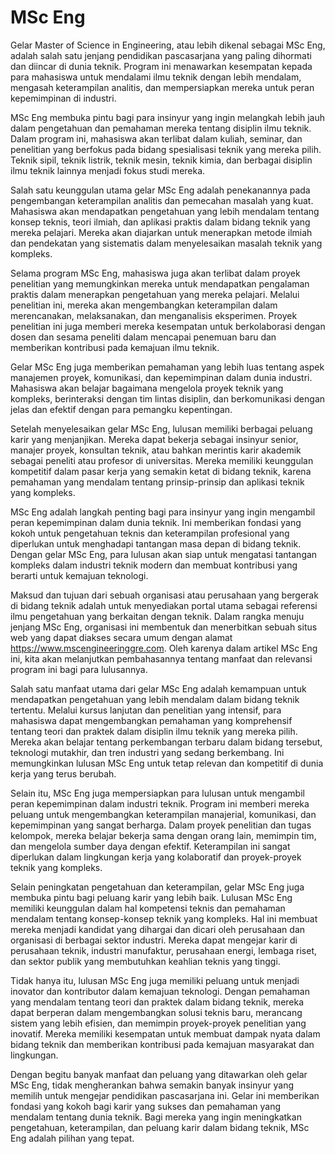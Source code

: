 # MSc Eng
Gelar Master of Science in Engineering, atau lebih dikenal sebagai MSc Eng, adalah salah satu jenjang pendidikan pascasarjana yang paling dihormati dan diincar di dunia teknik. Program ini menawarkan kesempatan kepada para mahasiswa untuk mendalami ilmu teknik dengan lebih mendalam, mengasah keterampilan analitis, dan mempersiapkan mereka untuk peran kepemimpinan di industri.

MSc Eng membuka pintu bagi para insinyur yang ingin melangkah lebih jauh dalam pengetahuan dan pemahaman mereka tentang disiplin ilmu teknik. Dalam program ini, mahasiswa akan terlibat dalam kuliah, seminar, dan penelitian yang berfokus pada bidang spesialisasi teknik yang mereka pilih. Teknik sipil, teknik listrik, teknik mesin, teknik kimia, dan berbagai disiplin ilmu teknik lainnya menjadi fokus studi mereka.

Salah satu keunggulan utama gelar MSc Eng adalah penekanannya pada pengembangan keterampilan analitis dan pemecahan masalah yang kuat. Mahasiswa akan mendapatkan pengetahuan yang lebih mendalam tentang konsep teknis, teori ilmiah, dan aplikasi praktis dalam bidang teknik yang mereka pelajari. Mereka akan diajarkan untuk menerapkan metode ilmiah dan pendekatan yang sistematis dalam menyelesaikan masalah teknik yang kompleks.

Selama program MSc Eng, mahasiswa juga akan terlibat dalam proyek penelitian yang memungkinkan mereka untuk mendapatkan pengalaman praktis dalam menerapkan pengetahuan yang mereka pelajari. Melalui penelitian ini, mereka akan mengembangkan keterampilan dalam merencanakan, melaksanakan, dan menganalisis eksperimen. Proyek penelitian ini juga memberi mereka kesempatan untuk berkolaborasi dengan dosen dan sesama peneliti dalam mencapai penemuan baru dan memberikan kontribusi pada kemajuan ilmu teknik.

Gelar MSc Eng juga memberikan pemahaman yang lebih luas tentang aspek manajemen proyek, komunikasi, dan kepemimpinan dalam dunia industri. Mahasiswa akan belajar bagaimana mengelola proyek teknik yang kompleks, berinteraksi dengan tim lintas disiplin, dan berkomunikasi dengan jelas dan efektif dengan para pemangku kepentingan.

Setelah menyelesaikan gelar MSc Eng, lulusan memiliki berbagai peluang karir yang menjanjikan. Mereka dapat bekerja sebagai insinyur senior, manajer proyek, konsultan teknik, atau bahkan merintis karir akademik sebagai peneliti atau profesor di universitas. Mereka memiliki keunggulan kompetitif dalam pasar kerja yang semakin ketat di bidang teknik, karena pemahaman yang mendalam tentang prinsip-prinsip dan aplikasi teknik yang kompleks.

MSc Eng adalah langkah penting bagi para insinyur yang ingin mengambil peran kepemimpinan dalam dunia teknik. Ini memberikan fondasi yang kokoh untuk pengetahuan teknis dan keterampilan profesional yang diperlukan untuk menghadapi tantangan masa depan di bidang teknik. Dengan gelar MSc Eng, para lulusan akan siap untuk mengatasi tantangan kompleks dalam industri teknik modern dan membuat kontribusi yang berarti untuk kemajuan teknologi. 

Maksud dan tujuan dari sebuah organisasi atau perusahaan yang bergerak di bidang teknik adalah untuk menyediakan portal utama sebagai referensi ilmu pengetahuan yang berkaitan dengan teknik. Dalam rangka menuju jenjang MSc Eng, organisasi ini membentuk dan menerbitkan sebuah situs web yang dapat diakses secara umum dengan alamat https://www.mscengineeringgre.com. Oleh karenya dalam artikel MSc Eng ini, kita akan melanjutkan pembahasannya tentang manfaat dan relevansi program ini bagi para lulusannya.

Salah satu manfaat utama dari gelar MSc Eng adalah kemampuan untuk mendapatkan pengetahuan yang lebih mendalam dalam bidang teknik tertentu. Melalui kursus lanjutan dan penelitian yang intensif, para mahasiswa dapat mengembangkan pemahaman yang komprehensif tentang teori dan praktek dalam disiplin ilmu teknik yang mereka pilih. Mereka akan belajar tentang perkembangan terbaru dalam bidang tersebut, teknologi mutakhir, dan tren industri yang sedang berkembang. Ini memungkinkan lulusan MSc Eng untuk tetap relevan dan kompetitif di dunia kerja yang terus berubah.

Selain itu, MSc Eng juga mempersiapkan para lulusan untuk mengambil peran kepemimpinan dalam industri teknik. Program ini memberi mereka peluang untuk mengembangkan keterampilan manajerial, komunikasi, dan kepemimpinan yang sangat berharga. Dalam proyek penelitian dan tugas kelompok, mereka belajar bekerja sama dengan orang lain, memimpin tim, dan mengelola sumber daya dengan efektif. Keterampilan ini sangat diperlukan dalam lingkungan kerja yang kolaboratif dan proyek-proyek teknik yang kompleks.

Selain peningkatan pengetahuan dan keterampilan, gelar MSc Eng juga membuka pintu bagi peluang karir yang lebih baik. Lulusan MSc Eng memiliki keunggulan dalam hal kompetensi teknis dan pemahaman mendalam tentang konsep-konsep teknik yang kompleks. Hal ini membuat mereka menjadi kandidat yang dihargai dan dicari oleh perusahaan dan organisasi di berbagai sektor industri. Mereka dapat mengejar karir di perusahaan teknik, industri manufaktur, perusahaan energi, lembaga riset, dan sektor publik yang membutuhkan keahlian teknis yang tinggi.

Tidak hanya itu, lulusan MSc Eng juga memiliki peluang untuk menjadi inovator dan kontributor dalam kemajuan teknologi. Dengan pemahaman yang mendalam tentang teori dan praktek dalam bidang teknik, mereka dapat berperan dalam mengembangkan solusi teknis baru, merancang sistem yang lebih efisien, dan memimpin proyek-proyek penelitian yang inovatif. Mereka memiliki kesempatan untuk membuat dampak nyata dalam bidang teknik dan memberikan kontribusi pada kemajuan masyarakat dan lingkungan.

Dengan begitu banyak manfaat dan peluang yang ditawarkan oleh gelar MSc Eng, tidak mengherankan bahwa semakin banyak insinyur yang memilih untuk mengejar pendidikan pascasarjana ini. Gelar ini memberikan fondasi yang kokoh bagi karir yang sukses dan pemahaman yang mendalam tentang dunia teknik. Bagi mereka yang ingin meningkatkan pengetahuan, keterampilan, dan peluang karir dalam bidang teknik, MSc Eng adalah pilihan yang tepat.
